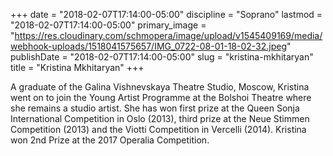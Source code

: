 +++
date = "2018-02-07T17:14:00-05:00"
discipline = "Soprano"
lastmod = "2018-02-07T17:14:00-05:00"
primary_image = "https://res.cloudinary.com/schmopera/image/upload/v1545409169/media/webhook-uploads/1518041575657/IMG_0722-08-01-18-02-32.jpeg"
publishDate = "2018-02-07T17:14:00-05:00"
slug = "kristina-mkhitaryan"
title = "Kristina Mkhitaryan"
+++

A graduate of the Galina Vishnevskaya Theatre Studio, Moscow, Kristina went on to join the Young Artist Programme at the Bolshoi Theatre where she remains a studio artist. She has won first prize at the Queen Sonja International Competition in Oslo (2013), third prize at the Neue Stimmen Competition (2013) and the Viotti Competition in Vercelli (2014). Kristina won 2nd Prize at the 2017 Operalia Competition.
